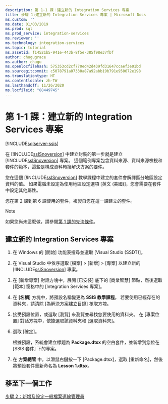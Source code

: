 ```yaml
---
description: 第 1-1 課：建立新的 Integration Services 專案
title: 步驟 1:建立新的 Integration Services 專案 | Microsoft Docs
ms.custom: ''
ms.date: 01/03/2019
ms.prod: sql
ms.prod_service: integration-services
ms.reviewer: ''
ms.technology: integration-services
ms.topic: tutorial
ms.assetid: f14521b5-941e-443b-8f5e-385f98e37fbf
author: chugugrace
ms.author: chugu
ms.openlocfilehash: 575353cd2cf770ed42d439fd31647ccaef3e01bd
ms.sourcegitcommit: c5078791a07330a87a92abb19b791e950672e198
ms.translationtype: HT
ms.contentlocale: zh-TW
ms.lasthandoff: 11/26/2020
ms.locfileid: "88449745"
---
```

# <a name="lesson-1-1-create-a-new-integration-services-project"></a>第 1-1 課：建立新的 Integration Services 專案

[!INCLUDE[sqlserver-ssis](../includes/applies-to-version/sqlserver-ssis.md)]



在 [!INCLUDE[ssISnoversion](../includes/ssisnoversion-md.md)] 中建立封裝的第一步就是建立 [!INCLUDE[ssISnoversion](../includes/ssisnoversion-md.md)] 專案。 這個範例專案包含資料來源、資料來源檢視和套件的範本，這些是構成資料轉換解決方案的要件。  
  
您在這個 [!INCLUDE[ssISnoversion](../includes/ssisnoversion-md.md)] 教學課程中建立的套件會解譯區分地區設定資料的值。 如果電腦未設定為使用地區設定選項 [英文 (美國)]，您會需要在套件中設定其他屬性。 

您在第 2 課到第 6 課使用的套件，複製自您在這一課建立的套件。  
  
> [!NOTE]  
> 如果您尚未這麼做，請參閱[第 1 課的先決條件](../integration-services/lesson-1-create-a-project-and-basic-package-with-ssis.md#prerequisites)。

## <a name="create-a-new-integration-services-project"></a>建立新的 Integration Services 專案  
  
1.  在 Windows 的 [開始] 功能表搜尋並選取 [Visual Studio (SSDT)]。  
  
2.  在 Visual Studio 中依序選取 [檔案] > [新增] > [專案] 以建立新的 [!INCLUDE[ssISnoversion](../includes/ssisnoversion-md.md)] 專案。  
  
3.  在 [新增專案] 對話方塊中，展開 [已安裝] 底下的 [商業智慧] 節點，然後選取 [範本] 窗格中的 [Integration Services 專案]。  
  
4.  在 **[名稱]** 方塊中，將預設名稱變更為 **SSIS 教學課程**。 若要使用已經存在的資料夾，請清除 [為解決方案建立目錄] 核取方塊。  
  
5.  接受預設位置，或選取 [瀏覽] 來瀏覽並尋找您要使用的資料夾。 在 [專案位置] 對話方塊中，依據選取該資料夾和 [選取資料夾]。  
  
6.  選取 [確定]。  
  
    根據預設，系統會建立標題為 **Package.dtsx** 的空白套件，並新增到您位在 [SSIS 套件] 下的專案。  
  
7.  在 **方案總管** 中，以滑鼠右鍵按一下 [Package.dtsx]，選取 [重新命名]，然後將預設套件重新命名為 **Lesson 1.dtsx**。  
  
## <a name="go-to-next-task"></a>移至下一個工作
[步驟 2：新增及設定一般檔案連線管理員](../integration-services/lesson-1-2-adding-and-configuring-a-flat-file-connection-manager.md)  
  
